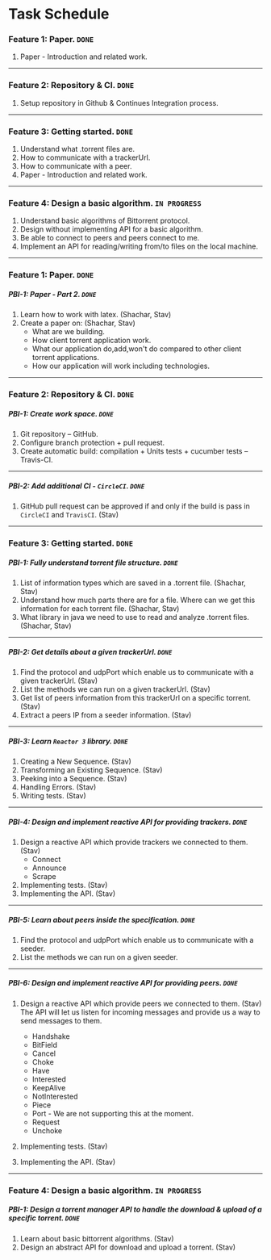 # Task Schedule

### Feature 1: Paper. `DONE`

1. Paper - Introduction and related work.
-----

### Feature 2: Repository & CI. `DONE`

1. Setup repository in Github & Continues Integration process.
-----

### Feature 3: Getting started. `DONE`

1. Understand what .torrent files are.
2. How to communicate with a trackerUrl.
3. How to communicate with a peer. 
4. Paper - Introduction and related work.
-----

### Feature 4: Design a basic algorithm. `IN PROGRESS`

1. Understand basic algorithms of Bittorrent protocol.
2. Design without implementing API for a basic algorithm.
3. Be able to connect to peers and peers connect to me.
4. Implement an API for reading/writing from/to files on the local machine.
-----


### Feature 1: Paper. `DONE`

##### PBI-1: Paper - Part 2. `DONE`

1. Learn how to work with latex. (Shachar, Stav)
2. Create a paper on:  (Shachar, Stav)
    * What are we building.
    * How client torrent application work.
    * What our application do,add,won't do compared to other client torrent applications.
    * How our application will work including technologies.

-----
### Feature 2: Repository & CI. `DONE`

##### PBI-1: Create work space. `DONE`

1. Git repository – GitHub.
2. Configure branch protection + pull request.
3. Create automatic build: compilation + Units tests + cucumber tests – Travis-CI.

-----

##### PBI-2: Add additional CI - `CircleCI`. `DONE` 

1. GitHub pull request can be approved if and only if the build is pass in `CircleCI` and `TravisCI`. (Stav)

-----

### Feature 3: Getting started. `DONE`

##### PBI-1: Fully understand torrent file structure. `DONE`

1. List of information types which are saved in a .torrent file. (Shachar, Stav)
2. Understand how much parts there are for a file. Where can we get this information for each torrent file. (Shachar, Stav)
3. What library in java we need to use to read and analyze .torrent files. (Shachar, Stav)

-----

##### PBI-2: Get details about a given trackerUrl. `DONE` 

1. Find the protocol and udpPort which enable us to communicate with a given trackerUrl. (Stav)
2. List the methods we can run on a given trackerUrl. (Stav)
3. Get list of peers information from this trackerUrl on a specific torrent. (Stav)
4. Extract a peers IP from a seeder information. (Stav)

-----

##### PBI-3: Learn `Reactor 3` library. `DONE` 

1. Creating a New Sequence. (Stav)
2. Transforming an Existing Sequence. (Stav)
3. Peeking into a Sequence. (Stav)
4. Handling Errors. (Stav)
5. Writing tests. (Stav)

-----

##### PBI-4: Design and implement reactive API for providing trackers. `DONE` 

1. Design a reactive API which provide trackers we connected to them. (Stav)
    * Connect
    * Announce
    * Scrape
2. Implementing tests. (Stav)
3. Implementing the API. (Stav)

------
##### PBI-5: Learn about peers inside the specification. `DONE` 

1. Find the protocol and udpPort which enable us to communicate with a seeder.
2. List the methods we can run on a given seeder.

-----
##### PBI-6: Design and implement reactive API for providing peers. `DONE` 

1. Design a reactive API which provide peers we connected to them. (Stav)
The API will let us listen for incoming messages and provide us a way to send messages to them.
    * Handshake
    * BitField
    * Cancel
    * Choke
    * Have
    * Interested
    * KeepAlive
    * NotInterested
    * Piece
    * Port - We are not supporting this at the moment.
    * Request
    * Unchoke
    
2. Implementing tests. (Stav)
3. Implementing the API. (Stav)

-----

### Feature 4: Design a basic algorithm. `IN PROGRESS`

##### PBI-1: Design a torrent manager API to handle the download & upload of a specific torrent. `DONE`

1. Learn about basic bittorrent algorithms. (Stav)
2. Design an abstract API for download and upload a torrent. (Stav)

